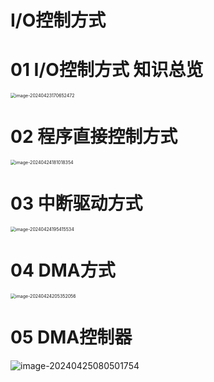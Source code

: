 # I/O控制方式



# 01 I/O控制方式 知识总览

<img src="https://cvp.oss-cn-shanghai.aliyuncs.com/picgo/202404231706744.png" alt="image-20240423170652472" style="zoom:50%;" />



# 02 程序直接控制方式

<img src="https://cvp.oss-cn-shanghai.aliyuncs.com/picgo/202404241810748.png" alt="image-20240424181018354" style="zoom:50%;" />



# 03 中断驱动方式

<img src="https://cvp.oss-cn-shanghai.aliyuncs.com/picgo/202404241954133.png" alt="image-20240424195415534" style="zoom:50%;" />



# 04 DMA方式

<img src="https://cvp.oss-cn-shanghai.aliyuncs.com/picgo/202404242053372.png" alt="image-20240424205352056" style="zoom:50%;" />



# 05 DMA控制器

![image-20240425080501754](https://cvp.oss-cn-shanghai.aliyuncs.com/picgo/202404250805929.png)
